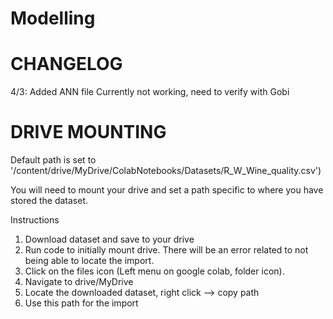 # Modelling

# CHANGELOG
4/3:
Added ANN file
Currently not working, need to verify with Gobi

# DRIVE MOUNTING
Default path is set to
    '/content/drive/MyDrive/ColabNotebooks/Datasets/R_W_Wine_quality.csv')

You will need to mount your drive and set a path specific to where you have stored the dataset.

Instructions
1. Download dataset and save to your drive
2. Run code to initially mount drive. There will be an error related to not being able to locate the import.
3. Click on the files icon (Left menu on google colab, folder icon).
4. Navigate to drive/MyDrive
5. Locate the downloaded dataset, right click --> copy path
6. Use this path for the import
